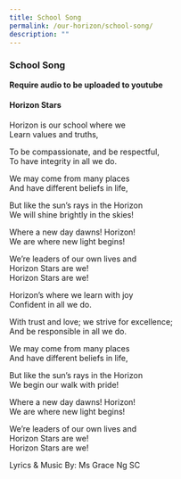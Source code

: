 ```yaml
---
title: School Song
permalink: /our-horizon/school-song/
description: ""
---
```

### **School Song**

**Require audio to be uploaded to youtube**

#### **Horizon Stars**

Horizon is our school where we<br>
Learn values and truths, 

To be compassionate, and be respectful, <br>
To have integrity in all we do. 

We may come from many places <br>
And have different beliefs in life, 

But like the sun’s rays in the Horizon <br>
We will shine brightly in the skies! 

Where a new day dawns! Horizon! <br>
We are where new light begins! 

We’re leaders of our own lives and <br>
Horizon Stars are we! <br>
Horizon Stars are we! 

Horizon’s where we learn with joy <br>
Confident in all we do. 

With trust and love; we strive for excellence; <br>
And be responsible in all we do. 

We may come from many places <br>
And have different beliefs in life, 

But like the sun’s rays in the Horizon <br>
We begin our walk with pride! 

Where a new day dawns! Horizon! <br>
We are where new light begins! 

We’re leaders of our own lives and <br>
Horizon Stars are we! <br>
Horizon Stars are we! 

Lyrics & Music By: Ms Grace Ng SC